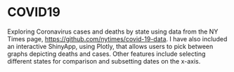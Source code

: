 # COVID19

Exploring Coronavirus cases and deaths by state using data from the NY Times page, https://github.com/nytimes/covid-19-data.
I have also included an interactive ShinyApp, using Plotly, that allows users to pick between graphs depicting deaths and cases. Other features include selecting different states for comparison and subsetting dates on the x-axis.
